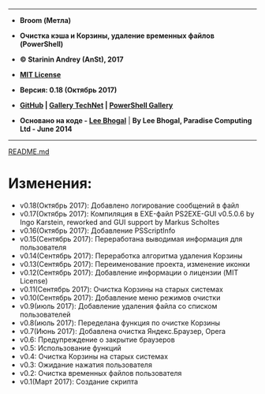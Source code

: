 ***

* **Broom (Метла)**

*  **Очистка кэша и Корзины, удаление временных файлов (PowerShell)**
*  **&copy; Starinin Andrey (AnSt), 2017**
*  **[MIT License](https://github.com/anst-foto/Broom/blob/master/LICENSE)**
*  **Версия: 0.18 (Октябрь 2017)**
*  **[GitHub](https://github.com/anst-foto/Broom) | [Gallery TechNet](https://gallery.technet.microsoft.com/PowerShell-f24f32cb) | [PowerShell Gallery](https://www.powershellgallery.com/packages/Broom)**

* **Основано на коде - [Lee Bhogal](https://github.com/lemtek/Powershell)** | **By Lee Bhogal, Paradise Computing Ltd - June 2014**

***

[README.md](https://github.com/anst-foto/Broom/blob/master/README.md)

# Изменения:
* v0.18(Октябрь 2017):	Добавлено логирование сообщений в файл
* v0.17(Октябрь 2017):  Компиляция в EXE-файл PS2EXE-GUI v0.5.0.6 by Ingo Karstein, reworked and GUI support by Markus Scholtes
* v0.16(Октябрь 2017):  Добавление PSScriptInfo
* v0.15(Сентябрь 2017):	Переработана выводимая информация для пользователя
* v0.14(Сентябрь 2017):	Переработка алгоритма удаления Корзины
* v0.13(Сентябрь 2017):	Переименование проекта, изменение иконки
* v0.12(Сентябрь 2017):	Добавление информации о лицензии (MIT License)
* v0.11(Сентябрь 2017):	Очистка Корзины на старых системах
* v0.10(Сентябрь 2017):	Добавление меню режимов очистки
* v0.9(июль 2017):		Добавление удаления файла со списком пользователей
* v0.8(июль 2017):		Переделана функция по очистке Корзины
* v0.7(Июнь 2017):		Добавлена очистка Яндекс.Браузер, Opera
* v0.6:					Предупреждение о закрытие браузеров
* v0.5:					Использование функций
* v0.4:					Очистка Корзины на старых системах
* v0.3:					Ожидание нажатия пользователя
* v0.2:					Очистка временных файлов пользователя
* v0.1(Март 2017):		Создание скрипта
